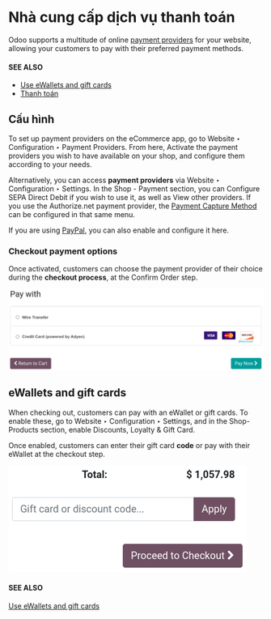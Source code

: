 # Nhà cung cấp dịch vụ thanh toán

Odoo supports a multitude of online
[payment providers](../../finance/payment_providers/) for your website, allowing your
customers to pay with their preferred payment methods.

#### SEE ALSO
- [Use eWallets and gift cards](../../sales/sales/products_prices/ewallets_giftcards.md)
- [Thanh toán](checkout.md)

## Cấu hình

To set up payment providers on the eCommerce app, go to Website ‣ Configuration
‣ Payment Providers. From here, Activate the payment providers you wish to have
available on your shop, and configure them according to your needs.

Alternatively, you can access **payment providers** via Website ‣ Configuration
‣ Settings. In the Shop - Payment section, you can Configure SEPA Direct
Debit if you wish to use it, as well as View other providers. If you use the
Authorize.net payment provider, the
[Payment Capture Method](../../finance/payment_providers/#payment-providers-manual-capture) can be configured in that same menu.

If you are using [PayPal](../../finance/payment_providers/paypal.md), you can also enable and
configure it here.

### Checkout payment options

Once activated, customers can choose the payment provider of their choice during the **checkout
process**, at the Confirm Order step.

![Payment provider selection at checkout](../../../.gitbook/assets/payments-checkout.png)

## eWallets and gift cards

When checking out, customers can pay with an eWallet or gift cards. To enable these, go to
Website ‣ Configuration ‣ Settings, and in the Shop-Products
section, enable Discounts, Loyalty & Gift Card.

Once enabled, customers can enter their gift card **code** or pay with their eWallet at the checkout
step.

![Enter gift card code to process checkout](../../../.gitbook/assets/payments-ewallets-giftcards.png)

#### SEE ALSO
[Use eWallets and gift cards](../../sales/sales/products_prices/ewallets_giftcards.md)
